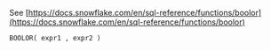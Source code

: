 See [https://docs.snowflake.com/en/sql-reference/functions/boolor](https://docs.snowflake.com/en/sql-reference/functions/boolor)
```
BOOLOR( expr1 , expr2 )
```
